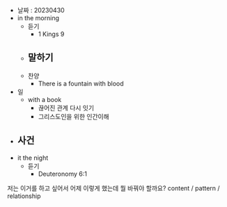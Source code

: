 - 날짜 : 20230430
- in the morning
	- 듣기
		- 1 Kings 9
	- 말하기
		- 
	- 찬양
		- There is a fountain with blood
- 일
	- with a book
		- 끊어진 관계 다시 잇기
		- 그리스도인을 위한 인간이해
- 사건
	- 
- it the night
	- 듣기
		- Deuteronomy 6:1






저는 이거를 하고 싶어서 어제 이렇게 했는데 뭘 바꿔야 할까요?
content / pattern / relationship